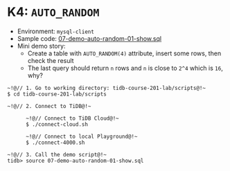 # K4: `AUTO_RANDOM`
+ Environment: `mysql-client`
+ Sample code:
[07-demo-auto-random-01-show.sql](https://github.com/pingcap/tidb-course-201-lab/blob/master/scripts/07-demo-auto-random-01-show.sql)
+ Mini demo story:
  + Create a table with `AUTO_RANDOM(4)` attribute, insert some rows, then check the result
  + The last query should return `n` rows and `n` is close to `2^4` which is `16`, why?
```
~!@// 1. Go to working directory: tidb-course-201-lab/scripts@!~
$ cd tidb-course-201-lab/scripts

~!@// 2. Connect to TiDB@!~

      ~!@// Connect to TiDB Cloud@!~
      $ ./connect-cloud.sh

      ~!@// Connect to local Playground@!~
      $ ./connect-4000.sh

~!@// 3. Call the demo script@!~
tidb> source 07-demo-auto-random-01-show.sql

```